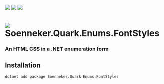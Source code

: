 ﻿[![](https://img.shields.io/nuget/v/soenneker.quark.enums.fontstyles.svg?style=for-the-badge)](https://www.nuget.org/packages/soenneker.quark.enums.fontstyles/)
[![](https://img.shields.io/github/actions/workflow/status/soenneker/soenneker.quark.enums.fontstyles/publish-package.yml?style=for-the-badge)](https://github.com/soenneker/soenneker.quark.enums.fontstyles/actions/workflows/publish-package.yml)
[![](https://img.shields.io/nuget/dt/soenneker.quark.enums.fontstyles.svg?style=for-the-badge)](https://www.nuget.org/packages/soenneker.quark.enums.fontstyles/)

# ![](https://user-images.githubusercontent.com/4441470/224455560-91ed3ee7-f510-4041-a8d2-3fc093025112.png) Soenneker.Quark.Enums.FontStyles
### An HTML CSS in a .NET enumeration form

## Installation

```
dotnet add package Soenneker.Quark.Enums.FontStyles
```
